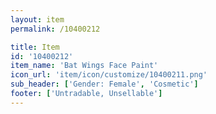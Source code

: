 ```yaml
---
layout: item
permalink: /10400212

title: Item
id: '10400212'
item_name: 'Bat Wings Face Paint'
icon_url: 'item/icon/customize/10400211.png'
sub_header: ['Gender: Female', 'Cosmetic']
footer: ['Untradable, Unsellable']
---
```

